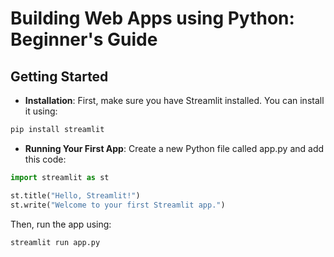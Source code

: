 # Building Web Apps using Python: Beginner's Guide

## Getting Started
- **Installation**: First, make sure you have Streamlit installed. You can install it using:

```bash
pip install streamlit
```

- **Running Your First App**: Create a new Python file called app.py and add this code:
```python
import streamlit as st

st.title("Hello, Streamlit!")
st.write("Welcome to your first Streamlit app.")
```

Then, run the app using:
```bash
streamlit run app.py
```
